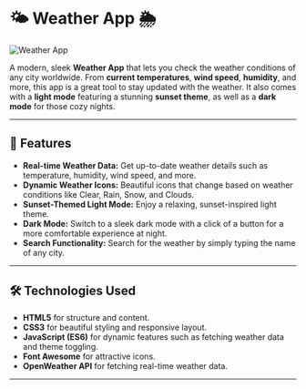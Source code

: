 # 🌤️ Weather App 🌦️

![Weather App](https://saikolupoti.github.io/Weather_App/)

A modern, sleek **Weather App** that lets you check the weather conditions of any city worldwide. From **current temperatures**, **wind speed**, **humidity**, and more, this app is a great tool to stay updated with the weather. It also comes with a **light mode** featuring a stunning **sunset theme**, as well as a **dark mode** for those cozy nights.

---

## 🌟 Features

- **Real-time Weather Data:** Get up-to-date weather details such as temperature, humidity, wind speed, and more.
- **Dynamic Weather Icons:** Beautiful icons that change based on weather conditions like Clear, Rain, Snow, and Clouds.
- **Sunset-Themed Light Mode:** Enjoy a relaxing, sunset-inspired light theme.
- **Dark Mode:** Switch to a sleek dark mode with a click of a button for a more comfortable experience at night.
- **Search Functionality:** Search for the weather by simply typing the name of any city.

---

## 🛠️ Technologies Used

- **HTML5** for structure and content.
- **CSS3** for beautiful styling and responsive layout.
- **JavaScript (ES6)** for dynamic features such as fetching weather data and theme toggling.
- **Font Awesome** for attractive icons.
- **OpenWeather API** for fetching real-time weather data.

---
